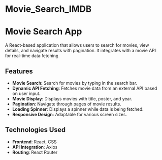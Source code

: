 ﻿# Movie_Search_IMDB
# Movie Search App

A React-based application that allows users to search for movies, view details, and navigate results with pagination. It integrates with a movie API for real-time data fetching.

## Features
- **Movie Search**: Search for movies by typing in the search bar.
- **Dynamic API Fetching**: Fetches movie data from an external API based on user input.
- **Movie Display**: Displays movies with title, poster, and year.
- **Pagination**: Navigate through pages of movie results.
- **Loading Spinner**: Displays a spinner while data is being fetched.
- **Responsive Design**: Adaptable for various screen sizes.

## Technologies Used
- **Frontend**: React, CSS
- **API Integration**: Axios
- **Routing**: React Router
